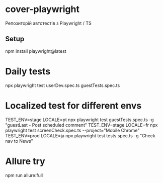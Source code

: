 # cover-playwright
Репозиторій автотестів з Playwright / TS

## Setup
npm install playwright@latest

# Daily tests
npx playwright test userDev.spec.ts guestTests.spec.ts

# Localized test for different envs
TEST_ENV=stage LOCALE=pt npx playwright test guestTests.spec.ts -g "guestLast - Post scheduled comment"
TEST_ENV=stage LOCALE=fr npx playwright test screenCheck.spec.ts --project="Mobile Chrome"
TEST_ENV=prod LOCALE=ja npx playwright test tests.spec.ts -g "Check nav to News"

# Allure try
npm run allure:full
